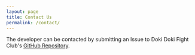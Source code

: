 ```yaml
---
layout: page
title: Contact Us
permalink: /contact/
---
```


The developer can be contacted by submitting an Issue to Doki Doki Fight Club's <a href=https://github.com/AlexisCM/DokiDokiFightClub>GitHub Repository</a>.